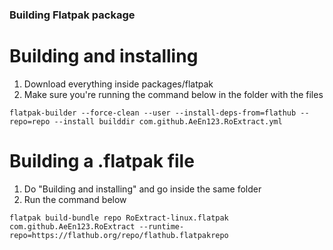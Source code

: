 ### Building Flatpak package
# Building and installing
1. Download everything inside packages/flatpak
2. Make sure you're running the command below in the folder with the files
```
flatpak-builder --force-clean --user --install-deps-from=flathub --repo=repo --install builddir com.github.AeEn123.RoExtract.yml
```
# Building a .flatpak file
1. Do "Building and installing" and go inside the same folder
2. Run the command below
```
flatpak build-bundle repo RoExtract-linux.flatpak com.github.AeEn123.RoExtract --runtime-repo=https://flathub.org/repo/flathub.flatpakrepo
```
